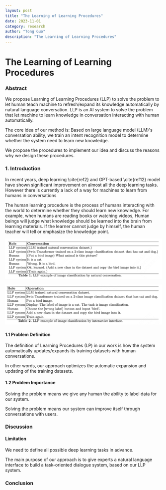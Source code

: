 ```yaml
---
layout: post
title: "The Learning of Learning Procedures"
date: 2023-11-01
category: research
author: "Tong Guo"
description: "The Learning of Learning Procedures"
---
```



# The Learning of Learning Procedures

### Abstract
We propose Learning of Learning Procedures (LLP) to solve the problem to let human teach machine to refresh/expand its knowledge automatically by natural language conversation. LLP is an AI system to solve the problem that let machine to learn knowledge in conversation interacting with human automatically.

The core idea of our method is: Based on large language model (LLM)'s conversation ability, we train an intent recognition model to determine whether the system need to learn new knowledge. 

We propose the procedures to implement our idea and discuss the reasons why we design these procedures.

### 1. Introduction

In recent years, deep learning \cite{ref2} and GPT-based \cite{ref12} model have shown significant improvement on almost all the deep learning tasks. However there is currently a lack of a way for machines to learn from humans in conversations

The human learning procedure is the process of humans interacting with the world to determine whether they should learn new knowledge. For example, when humans are reading books or watching videos,  Human beings will judge what knowledge should be learned into the brain from learning materials. If the learner cannot judge by himself, the human teacher will tell or emphasize the knowledge point.

![table1](/assets/png/llp/table1.png)

![table2](/assets/png/llp/table2.png)

#### 1.1 Problem Definition

The definition of Learning Procedures (LP) in our work is how the system automatically updates/expands its training datasets with human conversations.

In other words, our approach optimizes the automatic expansion and updating of the training datasets.

#### 1.2 Problem Importance

Solving the problem means we give any human the ability to label data for our system.

Solving the problem means our system can improve itself through conversations with users.

### Discussion

#### Limitation
We need to define all possible deep learning tasks in advance.

The main purpose of our approach is to give experts a natural language interface to build a task-oriented dialogue system, based on our LLP system.

### Conclusion




